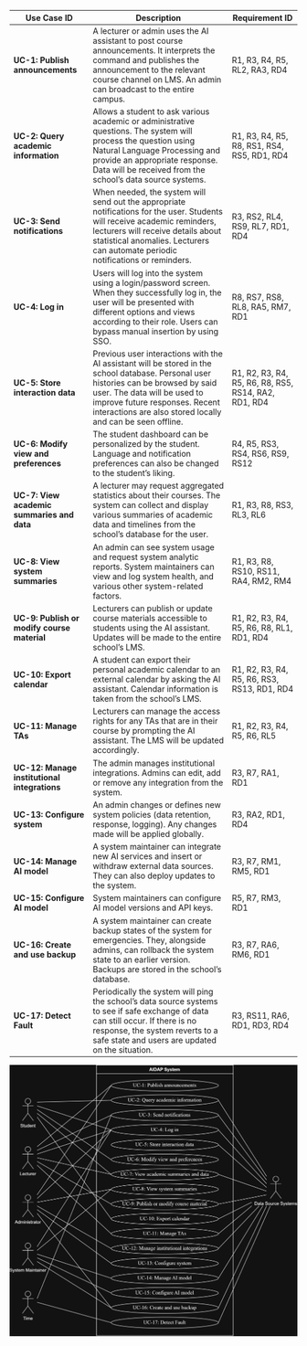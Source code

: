 | Use Case ID | Description | Requirement ID |
|--------------|--------------|----------------|
| **UC-1: Publish announcements** | A lecturer or admin uses the AI assistant to post course announcements. It interprets the command and publishes the announcement to the relevant course channel on LMS. An admin can broadcast to the entire campus. | R1, R3, R4, R5, RL2, RA3, RD4 |
| **UC-2: Query academic information** | Allows a student to ask various academic or administrative questions. The system will process the question using Natural Language Processing and provide an appropriate response. Data will be received from the school’s data source systems. | R1, R3, R4, R5, R8, RS1, RS4, RS5, RD1, RD4 |
| **UC-3: Send notifications** | When needed, the system will send out the appropriate notifications for the user. Students will receive academic reminders, lecturers will receive details about statistical anomalies. Lecturers can automate periodic notifications or reminders. | R3, RS2, RL4, RS9, RL7, RD1, RD4 |
| **UC-4: Log in** | Users will log into the system using a login/password screen. When they successfully log in, the user will be presented with different options and views according to their role. Users can bypass manual insertion by using SSO. | R8, RS7, RS8, RL8, RA5, RM7, RD1 |
| **UC-5: Store interaction data** | Previous user interactions with the AI assistant will be stored in the school database. Personal user histories can be browsed by said user. The data will be used to improve future responses. Recent interactions are also stored locally and can be seen offline. | R1, R2, R3, R4, R5, R6, R8, RS5, RS14, RA2, RD1, RD4 |
| **UC-6: Modify view and preferences** | The student dashboard can be personalized by the student. Language and notification preferences can also be changed to the student’s liking. | R4, R5, RS3, RS4, RS6, RS9, RS12 |
| **UC-7: View academic summaries and data** | A lecturer may request aggregated statistics about their courses. The system can collect and display various summaries of academic data and timelines from the school’s database for the user. | R1, R3, R8, RS3, RL3, RL6 |
| **UC-8: View system summaries** | An admin can see system usage and request system analytic reports. System maintainers can view and log system health, and various other system-related factors. | R1, R3, R8, RS10, RS11, RA4, RM2, RM4 |
| **UC-9: Publish or modify course material** | Lecturers can publish or update course materials accessible to students using the AI assistant. Updates will be made to the entire school’s LMS. | R1, R2, R3, R4, R5, R6, R8, RL1, RD1, RD4 |
| **UC-10: Export calendar** | A student can export their personal academic calendar to an external calendar by asking the AI assistant. Calendar information is taken from the school’s LMS. | R1, R2, R3, R4, R5, R6, RS3, RS13, RD1, RD4 |
| **UC-11: Manage TAs** | Lecturers can manage the access rights for any TAs that are in their course by prompting the AI assistant. The LMS will be updated accordingly. | R1, R2, R3, R4, R5, R6, RL5 |
| **UC-12: Manage institutional integrations** | The admin manages institutional integrations. Admins can edit, add or remove any integration from the system. | R3, R7, RA1, RD1 |
| **UC-13: Configure system** | An admin changes or defines new system policies (data retention, response, logging). Any changes made will be applied globally. | R3, RA2, RD1, RD4 |
| **UC-14: Manage AI model** | A system maintainer can integrate new AI services and insert or withdraw external data sources. They can also deploy updates to the system. | R3, R7, RM1, RM5, RD1 |
| **UC-15: Configure AI model** | System maintainers can configure AI model versions and API keys. | R5, R7, RM3, RD1 |
| **UC-16: Create and use backup** | A system maintainer can create backup states of the system for emergencies. They, alongside admins, can rollback the system state to an earlier version. Backups are stored in the school’s database. | R3, R7, RA6, RM6, RD1 |
| **UC-17: Detect Fault** | Periodically the system will ping the school’s data source systems to see if safe exchange of data can still occur. If there is no response, the system reverts to a safe state and users are updated on the situation. | R3, RS11, RA6, RD1, RD3, RD4 |


![Image of use case diagram](images/Use_Case_Diagrams_Project(f).png)
